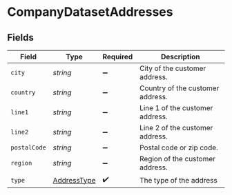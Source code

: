 # CompanyDatasetAddresses


## Fields

| Field                                             | Type                                              | Required                                          | Description                                       |
| ------------------------------------------------- | ------------------------------------------------- | ------------------------------------------------- | ------------------------------------------------- |
| `city`                                            | *string*                                          | :heavy_minus_sign:                                | City of the customer address.                     |
| `country`                                         | *string*                                          | :heavy_minus_sign:                                | Country of the customer address.                  |
| `line1`                                           | *string*                                          | :heavy_minus_sign:                                | Line 1 of the customer address.                   |
| `line2`                                           | *string*                                          | :heavy_minus_sign:                                | Line 2 of the customer address.                   |
| `postalCode`                                      | *string*                                          | :heavy_minus_sign:                                | Postal code or zip code.                          |
| `region`                                          | *string*                                          | :heavy_minus_sign:                                | Region of the customer address.                   |
| `type`                                            | [AddressType](../../models/shared/addresstype.md) | :heavy_check_mark:                                | The type of the address                           |